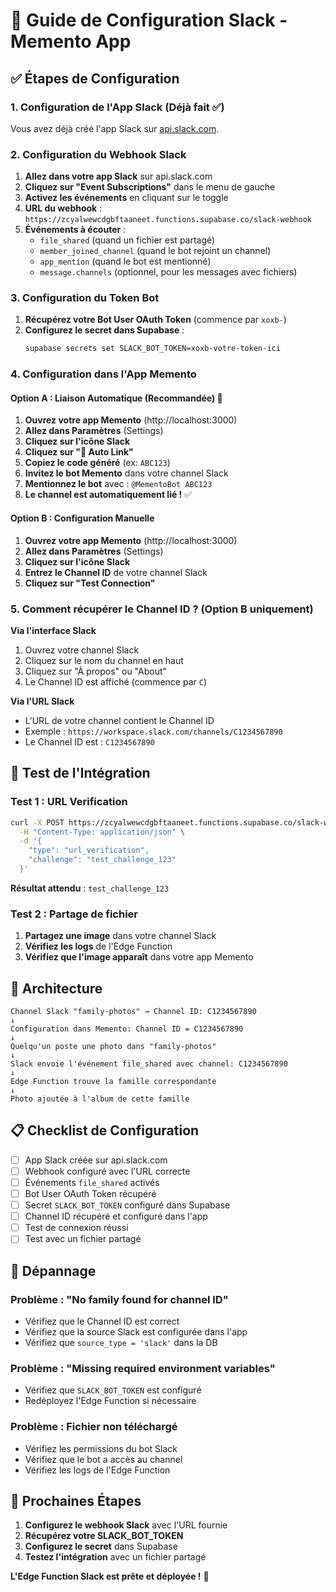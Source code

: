 # 🚀 Guide de Configuration Slack - Memento App

## ✅ **Étapes de Configuration**

### **1. Configuration de l'App Slack (Déjà fait ✅)**

Vous avez déjà créé l'app Slack sur [api.slack.com](https://api.slack.com).

### **2. Configuration du Webhook Slack**

1. **Allez dans votre app Slack** sur api.slack.com
2. **Cliquez sur "Event Subscriptions"** dans le menu de gauche
3. **Activez les événements** en cliquant sur le toggle
4. **URL du webhook** : `https://zcyalwewcdgbftaaneet.functions.supabase.co/slack-webhook`
5. **Événements à écouter** :
   - `file_shared` (quand un fichier est partagé)
   - `member_joined_channel` (quand le bot rejoint un channel)
   - `app_mention` (quand le bot est mentionné)
   - `message.channels` (optionnel, pour les messages avec fichiers)

### **3. Configuration du Token Bot**

1. **Récupérez votre Bot User OAuth Token** (commence par `xoxb-`)
2. **Configurez le secret dans Supabase** :
   ```bash
   supabase secrets set SLACK_BOT_TOKEN=xoxb-votre-token-ici
   ```

### **4. Configuration dans l'App Memento**

#### **Option A : Liaison Automatique (Recommandée) 🚀**

1. **Ouvrez votre app Memento** (http://localhost:3000)
2. **Allez dans Paramètres** (Settings)
3. **Cliquez sur l'icône Slack**
4. **Cliquez sur "🔗 Auto Link"**
5. **Copiez le code généré** (ex: `ABC123`)
6. **Invitez le bot Memento** dans votre channel Slack
7. **Mentionnez le bot** avec : `@MementoBot ABC123`
8. **Le channel est automatiquement lié !** ✅

#### **Option B : Configuration Manuelle**

1. **Ouvrez votre app Memento** (http://localhost:3000)
2. **Allez dans Paramètres** (Settings)
3. **Cliquez sur l'icône Slack**
4. **Entrez le Channel ID** de votre channel Slack
5. **Cliquez sur "Test Connection"**

### **5. Comment récupérer le Channel ID ? (Option B uniquement)**

**Via l'interface Slack**

1. Ouvrez votre channel Slack
2. Cliquez sur le nom du channel en haut
3. Cliquez sur "À propos" ou "About"
4. Le Channel ID est affiché (commence par `C`)

**Via l'URL Slack**

- L'URL de votre channel contient le Channel ID
- Exemple : `https://workspace.slack.com/channels/C1234567890`
- Le Channel ID est : `C1234567890`

## 🧪 **Test de l'Intégration**

### **Test 1 : URL Verification**

```bash
curl -X POST https://zcyalwewcdgbftaaneet.functions.supabase.co/slack-webhook \
  -H "Content-Type: application/json" \
  -d '{
    "type": "url_verification",
    "challenge": "test_challenge_123"
  }'
```

**Résultat attendu** : `test_challenge_123`

### **Test 2 : Partage de fichier**

1. **Partagez une image** dans votre channel Slack
2. **Vérifiez les logs** de l'Edge Function
3. **Vérifiez que l'image apparaît** dans votre app Memento

## 🔧 **Architecture**

```
Channel Slack "family-photos" → Channel ID: C1234567890
↓
Configuration dans Memento: Channel ID = C1234567890
↓
Quelqu'un poste une photo dans "family-photos"
↓
Slack envoie l'événement file_shared avec channel: C1234567890
↓
Edge Function trouve la famille correspondante
↓
Photo ajoutée à l'album de cette famille
```

## 📋 **Checklist de Configuration**

- [ ] App Slack créée sur api.slack.com
- [ ] Webhook configuré avec l'URL correcte
- [ ] Événements `file_shared` activés
- [ ] Bot User OAuth Token récupéré
- [ ] Secret `SLACK_BOT_TOKEN` configuré dans Supabase
- [ ] Channel ID récupéré et configuré dans l'app
- [ ] Test de connexion réussi
- [ ] Test avec un fichier partagé

## 🚨 **Dépannage**

### **Problème : "No family found for channel ID"**

- Vérifiez que le Channel ID est correct
- Vérifiez que la source Slack est configurée dans l'app
- Vérifiez que `source_type = 'slack'` dans la DB

### **Problème : "Missing required environment variables"**

- Vérifiez que `SLACK_BOT_TOKEN` est configuré
- Redéployez l'Edge Function si nécessaire

### **Problème : Fichier non téléchargé**

- Vérifiez les permissions du bot Slack
- Vérifiez que le bot a accès au channel
- Vérifiez les logs de l'Edge Function

## 🎯 **Prochaines Étapes**

1. **Configurez le webhook Slack** avec l'URL fournie
2. **Récupérez votre SLACK_BOT_TOKEN**
3. **Configurez le secret** dans Supabase
4. **Testez l'intégration** avec un fichier partagé

**L'Edge Function Slack est prête et déployée !** 🚀
